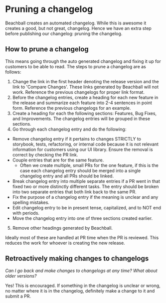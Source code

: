 # Pruning a changelog

Beachball creates an automated changelog. While this is awesome it creates a good, but not great, changelog. Hence we have an extra step before publishing our changelog: pruning the changelog.

## How to prune a changelog

This means going through the auto generated changelog and fixing it up for customers to be able to read. The steps to prune a changelog are as follows:

1. Change the link in the first header denoting the release version and the link to 'Compare Changes'. These links generated by Beachball will not work. Reference the previous changelogs for proper link format.
2. Before the changelog entries, create a heading for each new feature in the release and summarize each feature into 2-4 sentences in point form. Reference the previous changelogs for an example.
3. Create a heading for each the following sections: Features, Bug Fixes, and Improvements. The changelog entries will be grouped in these sections.
4. Go through each changelog entry and do the following:

* Remove changelog entry if it pertains to changes STRICTLY to storybook, tests, refactoring, or internal code because it is not relevant information for customers using our UI library. Ensure the removal is correct by checking the PR link.
* Couple entries that are for the same feature.
  * Often we create multiple, small PRs for the one feature, if this is the case each changelog entry should be merged into a single changelog entry and all PRs should be linked.
* Break changelog entry into multiple separate entries if a PR went in that fixed two or more distinctly different tasks. The entry should be broken into two separate entries that both link back to the same PR.
* Fix the purpose of a changelog entry if the meaning is unclear and any spelling mistakes.
* Edit changelog entry to be in present tense, capitalized, and to NOT end with periods.
* Move the changelog entry into one of three sections created earlier.

5. Remove other headings generated by Beachball.

Ideally most of these are handled at PR time when the PR is reviewed. This reduces the work for whoever is creating the new release.

## Retroactively making changes to changelogs

_Can I go back and make changes to changelogs at any time? What about older versions?_

Yes! This is encouraged. If something in the changelog is unclear or wrong, no matter where it is in the changelog, definitely make a change to it and submit a PR.
